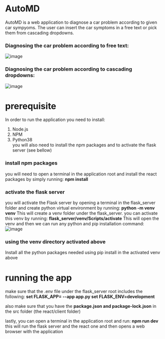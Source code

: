 # AutoMD

AutoMD is a web application to diagnose a car problem according to given car sympyoms.
The user can insert the car symptoms in a free text or pick them from cascading dropdowns.

### Diagnosing the car problem according to free text:
![image](https://user-images.githubusercontent.com/99175298/214261401-54df7e4c-0b29-4a15-a8ca-8d907d1c3e2b.png)

### Diagnosing the car problem according to cascading dropdowns:
![image](https://user-images.githubusercontent.com/99175298/214261511-884c3542-7f10-4054-9266-f7e404988a16.png)

# prerequisite 
In order to run the application you need to install:
1. Node.js
2. NPM
3. Python38
<br/>you will also need to install the npm packages and to activate the flask server (see bellow) 

### install npm packages 
you will need to open a terminal in the application root and install the react packages by simply running:
**npm install**

### activate the flask server
you will activate the Flask server by opening a terminal in the flask_server folder and create python virtual environment by running:
**python -m venv venv**
This will create a venv folder under the flask_server. you can activate this venv by running:
**flask_server/venv/Scripts/activate**
This will open the venv and then we can run any python and pip installation command:
![image](https://user-images.githubusercontent.com/99175298/214264559-28b9697a-ae11-4387-8ad3-d3884f84aa69.png)

### using the venv directory activated above 
Install all the python packages needed using pip install in the activated venv above 

# running the app
make sure that the .env file under the flask_server root includes the following:
**set FLASK_APP= --app app.py 
set FLASK_ENV=development**

also make sure that you have the **package.json and package-lock.json** in the src folder (the react/client folder)

lastly, you can open a terminal in the application root and run: 
**npm run dev**
this will run the flask server and the react one and then opens a web browser with the application 

